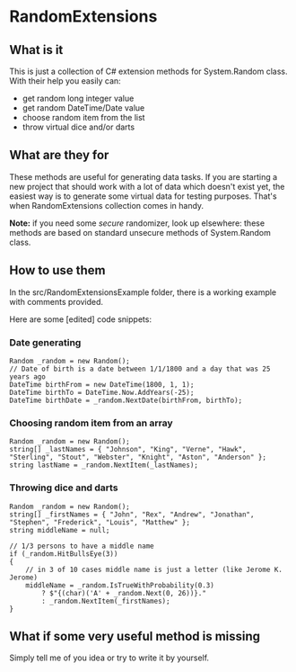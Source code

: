 <!--
  Title: Random Extensions
  Description: A collection of C# extension methods for System.Random class that helps to get random long integers, random dates, random list/array items, and to make random decisions when generating test data.
  Author: igor-krein
  -->
# RandomExtensions
## What is it
This is just a collection of C# extension methods for System.Random class. With their help you easily can:
- get random long integer value
- get random DateTime/Date value
- choose random item from the list
- throw virtual dice and/or darts

## What are they for
These methods are useful for generating data tasks. If you are starting a new project that should work with a lot of data which doesn't exist yet, the easiest way is to generate some virtual data for testing purposes. That's when RandomExtensions collection comes in handy.

**Note:** if you need some *secure* randomizer, look up elsewhere: these methods are based on standard unsecure methods of System.Random class.

## How to use them
In the src/RandomExtensionsExample folder, there is a working example with comments provided.

Here are some [edited] code snippets:

### Date generating
    Random _random = new Random();
    // Date of birth is a date between 1/1/1800 and a day that was 25 years ago
    DateTime birthFrom = new DateTime(1800, 1, 1);
    DateTime birthTo = DateTime.Now.AddYears(-25);
    DateTime birthDate = _random.NextDate(birthFrom, birthTo);

### Choosing random item from an array
    Random _random = new Random();
    string[] _lastNames = { "Johnson", "King", "Verne", "Hawk", "Sterling", "Stout", "Webster", "Knight", "Aston", "Anderson" };
    string lastName = _random.NextItem(_lastNames);

### Throwing dice and darts
    Random _random = new Random();
    string[] _firstNames = { "John", "Rex", "Andrew", "Jonathan", "Stephen", "Frederick", "Louis", "Matthew" };
    string middleName = null;

    // 1/3 persons to have a middle name
    if (_random.HitBullsEye(3))
    {
        // in 3 of 10 cases middle name is just a letter (like Jerome K. Jerome)
        middleName = _random.IsTrueWithProbability(0.3)
            ? $"{(char)('A' + _random.Next(0, 26))}."
            : _random.NextItem(_firstNames);
    }

## What if some very useful method is missing
Simply tell me of you idea or try to write it by yourself.
